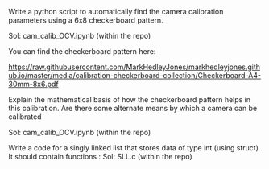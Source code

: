 Write a python script to automatically find the camera calibration parameters using a 6x8 checkerboard pattern. 

Sol: cam_calib_OCV.ipynb (within the repo)



You can find the checkerboard pattern here:

https://raw.githubusercontent.com/MarkHedleyJones/markhedleyjones.github.io/master/media/calibration-checkerboard-collection/Checkerboard-A4-30mm-8x6.pdf



Explain the mathematical basis of how the checkerboard pattern helps in this calibration. Are there some alternate means by which a camera can be calibrated

Sol: cam_calib_OCV.ipynb (within the repo)



Write a code for a singly linked list that stores data of type int (using struct). It should contain functions :
Sol: SLL.c (within the repo)
